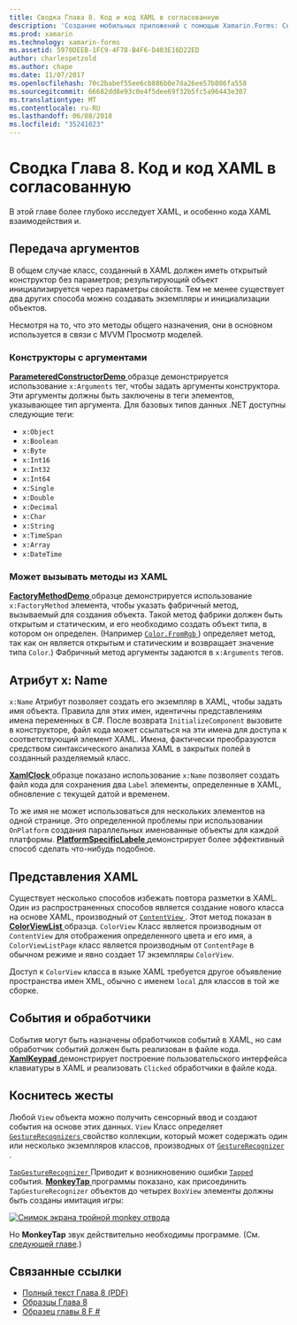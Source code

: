 ```yaml
---
title: Сводка Глава 8. Код и код XAML в согласованную
description: 'Создание мобильных приложений с помощью Xamarin.Forms: Сводка Глава 8. Код и код XAML в согласованную'
ms.prod: xamarin
ms.technology: xamarin-forms
ms.assetid: 5970DEEB-1FC9-4F78-B4F6-D403E16D22ED
author: charlespetzold
ms.author: chape
ms.date: 11/07/2017
ms.openlocfilehash: 70c2babef55ee6cb886b0e7da26ee57b086fa558
ms.sourcegitcommit: 66682dd8e93c0e4f5dee69f32b5fc5a96443e307
ms.translationtype: MT
ms.contentlocale: ru-RU
ms.lasthandoff: 06/08/2018
ms.locfileid: "35241023"
---
```

# <a name="summary-of-chapter-8-code-and-xaml-in-harmony"></a>Сводка Глава 8. Код и код XAML в согласованную

В этой главе более глубоко исследует XAML, и особенно кода XAML взаимодействия и.

## <a name="passing-arguments"></a>Передача аргументов

В общем случае класс, созданный в XAML должен иметь открытый конструктор без параметров; результирующий объект инициализируется через параметры свойств. Тем не менее существует два других способа можно создавать экземпляры и инициализации объектов.

Несмотря на то, что это методы общего назначения, они в основном используется в связи с MVVM Просмотр моделей.

### <a name="constructors-with-arguments"></a>Конструкторы с аргументами

[ **ParameteredConstructorDemo** ](https://github.com/xamarin/xamarin-forms-book-samples/tree/master/Chapter08/ParameteredConstructorDemo) образце демонстрируется использование `x:Arguments` тег, чтобы задать аргументы конструктора. Эти аргументы должны быть заключены в теги элементов, указывающее тип аргумента. Для базовых типов данных .NET доступны следующие теги:

- `x:Object`
- `x:Boolean`
- `x:Byte`
- `x:Int16`
- `x:Int32`
- `x:Int64`
- `x:Single`
- `x:Double`
- `x:Decimal`
- `x:Char`
- `x:String`
- `x:TimeSpan`
- `x:Array`
- `x:DateTime`

### <a name="can-i-call-methods-from-xaml"></a>Может вызывать методы из XAML

[ **FactoryMethodDemo** ](https://github.com/xamarin/xamarin-forms-book-samples/tree/master/Chapter08/FactoryMethodDemo) образце демонстрируется использование `x:FactoryMethod` элемента, чтобы указать фабричный метод, вызываемый для создания объекта. Такой метод фабрики должен быть открытым и статическим, и его необходимо создать объект типа, в котором он определен. (Например [ `Color.FromRgb` ](https://developer.xamarin.com/api/member/Xamarin.Forms.Color.FromRgb/p/System.Double/System.Double/System.Double/)) определяет метод, так как он является открытым и статическим и возвращает значение типа `Color`.) Фабричный метод аргументы задаются в `x:Arguments` тегов.

## <a name="the-xname-attribute"></a>Атрибут x: Name

`x:Name` Атрибут позволяет создать его экземпляр в XAML, чтобы задать имя объекта. Правила для этих имен, идентичны представлениям имена переменных в C#. После возврата `InitializeComponent` вызовите в конструкторе, файл кода может ссылаться на эти имена для доступа к соответствующий элемент XAML. Имена, фактически преобразуются средством синтаксического анализа XAML в закрытых полей в созданный разделяемый класс.

[ **XamlClock** ](https://github.com/xamarin/xamarin-forms-book-samples/tree/master/Chapter08/XamlClock) образце показано использование `x:Name` позволяет создать файл кода для сохранения два `Label` элементы, определенные в XAML, обновление с текущей датой и временем.

То же имя не может использоваться для нескольких элементов на одной странице. Это определенной проблемы при использовании `OnPlatform` создания параллельных именованные объекты для каждой платформы. [ **PlatformSpecificLabele** ](https://github.com/xamarin/xamarin-forms-book-samples/tree/master/Chapter08/PlatformSpecificLabels) демонстрирует более эффективный способ сделать что-нибудь подобное.

## <a name="custom-xaml-based-views"></a>Представления XAML

Существует несколько способов избежать повтора разметки в XAML. Один из распространенных способов является создание нового класса на основе XAML, производный от [ `ContentView` ](https://developer.xamarin.com/api/type/Xamarin.Forms.ContentView/). Этот метод показан в [ **ColorViewList** ](https://github.com/xamarin/xamarin-forms-book-samples/tree/master/Chapter08/ColorViewList) образца. `ColorView` Класс является производным от `ContentView` для отображения определенного цвета и его имя, а `ColorViewListPage` класс является производным от `ContentPage` в обычном режиме и явно создает 17 экземпляры `ColorView`.

Доступ к `ColorView` класса в языке XAML требуется другое объявление пространства имен XML, обычно с именем `local` для классов в той же сборке.

## <a name="events-and-handlers"></a>События и обработчики

События могут быть назначены обработчиков событий в XAML, но сам обработчик событий должен быть реализован в файле кода. [ **XamlKeypad** ](https://github.com/xamarin/xamarin-forms-book-samples/tree/master/Chapter08/XamlKeypad) демонстрирует построение пользовательского интерфейса клавиатуры в XAML и реализовать `Clicked` обработчики в файле кода.

## <a name="tap-gestures"></a>Коснитесь жесты

Любой `View` объекта можно получить сенсорный ввод и создают события на основе этих данных. `View` Класс определяет [ `GestureRecognizers` ](https://developer.xamarin.com/api/property/Xamarin.Forms.View.GestureRecognizers/) свойство коллекции, который может содержать один или несколько экземпляров классов, производных от [ `GestureRecognizer` ](https://developer.xamarin.com/api/type/Xamarin.Forms.GestureRecognizer/).

[ `TapGestureRecognizer` ](https://developer.xamarin.com/api/type/Xamarin.Forms.TapGestureRecognizer/) Приводит к возникновению ошибки [ `Tapped` ](https://developer.xamarin.com/api/event/Xamarin.Forms.TapGestureRecognizer.Tapped/) события. [ **MonkeyTap** ](https://github.com/xamarin/xamarin-forms-book-samples/tree/master/Chapter08/MonkeyTap) программы показано, как присоединить `TapGestureRecognizer` объектов до четырех `BoxView` элементы должны быть созданы имитация игры:

[![Снимок экрана тройной monkey отвода](images/ch08fg07-small.png "игры имитации")](images/ch08fg07-large.png#lightbox "имитации игры")

Но **MonkeyTap** звук действительно необходимы программе. (См. [следующей главе](chapter09.md).)



## <a name="related-links"></a>Связанные ссылки

- [Полный текст Глава 8 (PDF)](https://download.xamarin.com/developer/xamarin-forms-book/XamarinFormsBook-Ch08-Apr2016.pdf)
- [Образцы Глава 8](https://github.com/xamarin/xamarin-forms-book-samples/tree/master/Chapter08)
- [Образец главы 8 F #](https://github.com/xamarin/xamarin-forms-book-samples/tree/master/Chapter08/FS/XamlKeypad)
